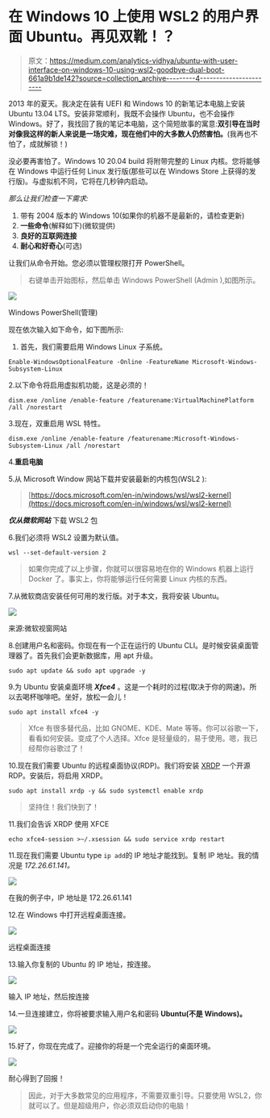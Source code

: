 # 在 Windows 10 上使用 WSL2 的用户界面 Ubuntu。再见双靴！？

> 原文：<https://medium.com/analytics-vidhya/ubuntu-with-user-interface-on-windows-10-using-wsl2-goodbye-dual-boot-661a9b1de142?source=collection_archive---------4----------------------->

2013 年的夏天。我决定在装有 UEFI 和 Windows 10 的新笔记本电脑上安装 Ubuntu 13.04 LTS。安装非常顺利，我既不会操作 Ubuntu，也不会操作 Windows。好了，我找回了我的笔记本电脑，这个简短故事的寓意:**双引导在当时对像我这样的新人来说是一场灾难，现在他们中的大多数人仍然害怕。**(我再也不怕了，成就解锁！)

没必要再害怕了。Windows 10 20.04 build 将附带完整的 Linux 内核。您将能够在 Windows 中运行任何 Linux 发行版(那些可以在 Windows Store 上获得的发行版)。与虚拟机不同，它将在几秒钟内启动。

*那么让我们检查一下需求:*

1.  带有 2004 版本的 Windows 10(如果你的机器不是最新的，请检查更新)
2.  **一些命令**(解释如下)(微软提供)
3.  **良好的互联网连接**
4.  **耐心和好奇心**(可选)

让我们从命令开始。您必须以管理权限打开 PowerShell。

> 右键单击开始图标，然后单击 Windows PowerShell (Admin ),如图所示。

![](img/7b1136df519cf5edadccc57d5eafb9e3.png)

Windows PowerShell(管理)

现在依次输入如下命令，如下图所示:

1.  首先，我们需要启用 Windows Linux 子系统。

```
Enable-WindowsOptionalFeature -Online -FeatureName Microsoft-Windows-Subsystem-Linux
```

2.以下命令将启用虚拟机功能，这是必须的！

```
dism.exe /online /enable-feature /featurename:VirtualMachinePlatform /all /norestart
```

3.现在，双重启用 WSL 特性。

```
dism.exe /online /enable-feature /featurename:Microsoft-Windows-Subsystem-Linux /all /norestart
```

4.**重启电脑**

5.从 Microsoft Window 网站下载并安装最新的内核包(WSL2 ):

> [https://docs.microsoft.com/en-in/windows/wsl/wsl2-kernel](https://docs.microsoft.com/en-in/windows/wsl/wsl2-kernel)

***仅从微软网站*** 下载 WSL2 包

6.我们必须将 WSL2 设置为默认值。

```
wsl --set-default-version 2
```

> 如果你完成了以上步骤，你就可以很容易地在你的 Windows 机器上运行 Docker 了。事实上，你将能够运行任何需要 Linux 内核的东西。

7.从微软商店安装任何可用的发行版。对于本文，我将安装 Ubuntu。

![](img/3b5c23b6d1d517058b10208404457198.png)

来源:微软视窗网站

8.创建用户名和密码。你现在有一个正在运行的 Ubuntu CLI。是时候安装桌面管理器了。首先我们会更新数据库，用 apt 升级。

```
sudo apt update && sudo apt upgrade -y
```

9.为 Ubuntu 安装桌面环境 ***Xfce4*** 。这是一个耗时的过程(取决于你的网速)。所以去喝杯咖啡吧。坐好，放松一会儿！

```
sudo apt install xfce4 -y 
```

> Xfce 有很多替代品，比如 GNOME、KDE、Mate 等等。你可以谷歌一下，看看如何安装。变成了个人选择。Xfce 是轻量级的，易于使用。嗯，我已经帮你谷歌过了！

10.现在我们需要 Ubuntu 的远程桌面协议(RDP)。我们将安装 [XRDP](http://xrdp.org/) 一个开源 RDP。安装后，将启用 XRDP。

```
sudo apt install xrdp -y && sudo systemctl enable xrdp
```

> 坚持住！我们快到了！

11.我们会告诉 XRDP 使用 XFCE

```
echo xfce4-session >~/.xsession && sudo service xrdp restart
```

11.现在我们需要 Ubuntu type `ip add`的 IP 地址才能找到。复制 IP 地址。我的情况是 *172.26.61.141。*

![](img/b901ba1eaa3fbd6c84b7aa9c46d7f90d.png)

在我的例子中，IP 地址是 172.26.61.141

12.在 Windows 中打开远程桌面连接。

![](img/d7fc5a9be6be3e63436a17838fe383d1.png)

远程桌面连接

13.输入你复制的 Ubuntu 的 IP 地址，按连接。

![](img/fb4190efbaa31e4786b0a46f4ed2e28e.png)

输入 IP 地址，然后按连接

14.一旦连接建立，你将被要求输入用户名和密码 **Ubuntu(不是 Windows)。**

![](img/c9248f1d000d332998312756beee68d0.png)

15.好了，你现在完成了。迎接你的将是一个完全运行的桌面环境。

![](img/2f51b5ea262f730dd0c570bfef961644.png)

耐心得到了回报！

> 因此，对于大多数常见的应用程序，不需要双重引导。只要使用 WSL2，你就可以了。但是超级用户，你必须双启动你的电脑！